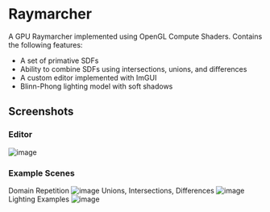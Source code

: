 # Raymarcher
A GPU Raymarcher implemented using OpenGL Compute Shaders. Contains the following features:
  - A set of primative SDFs
  - Ability to combine SDFs using intersections, unions, and differences
  - A custom editor implemented with ImGUI
  - Blinn-Phong lighting model with soft shadows

## Screenshots

### Editor
![image](https://github.com/SeelPatel/Raymarcher/assets/15331166/689ebc40-5109-42b3-a155-b394c8bef533)

### Example Scenes
Domain Repetition
![image](https://github.com/SeelPatel/Raymarcher/assets/15331166/a2a8d733-426a-4f53-8fb4-e5b9e8ab0c07)
Unions, Intersections, Differences
![image](https://github.com/SeelPatel/Raymarcher/assets/15331166/a641703e-ec31-4a15-a89c-35eefaa2b3ce)
Lighting Examples
![image](https://github.com/SeelPatel/Raymarcher/assets/15331166/4f687179-16d6-4879-8f60-beaedf2198c9)


